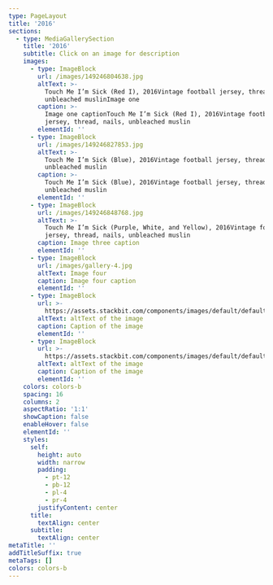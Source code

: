 ```yaml
---
type: PageLayout
title: '2016'
sections:
  - type: MediaGallerySection
    title: '2016'
    subtitle: Click on an image for description
    images:
      - type: ImageBlock
        url: /images/149246804638.jpg
        altText: >-
          Touch Me I’m Sick (Red I), 2016Vintage football jersey, thread, nails,
          unbleached muslinImage one
        caption: >-
          Image one captionTouch Me I’m Sick (Red I), 2016Vintage football
          jersey, thread, nails, unbleached muslin
        elementId: ''
      - type: ImageBlock
        url: /images/149246827853.jpg
        altText: >-
          Touch Me I’m Sick (Blue), 2016Vintage football jersey, thread, nails,
          unbleached muslin
        caption: >-
          Touch Me I’m Sick (Blue), 2016Vintage football jersey, thread, nails,
          unbleached muslin
        elementId: ''
      - type: ImageBlock
        url: /images/149246848768.jpg
        altText: >-
          Touch Me I’m Sick (Purple, White, and Yellow), 2016Vintage football
          jersey, thread, nails, unbleached muslin
        caption: Image three caption
        elementId: ''
      - type: ImageBlock
        url: /images/gallery-4.jpg
        altText: Image four
        caption: Image four caption
        elementId: ''
      - type: ImageBlock
        url: >-
          https://assets.stackbit.com/components/images/default/default-image.png
        altText: altText of the image
        caption: Caption of the image
        elementId: ''
      - type: ImageBlock
        url: >-
          https://assets.stackbit.com/components/images/default/default-image.png
        altText: altText of the image
        caption: Caption of the image
        elementId: ''
    colors: colors-b
    spacing: 16
    columns: 2
    aspectRatio: '1:1'
    showCaption: false
    enableHover: false
    elementId: ''
    styles:
      self:
        height: auto
        width: narrow
        padding:
          - pt-12
          - pb-12
          - pl-4
          - pr-4
        justifyContent: center
      title:
        textAlign: center
      subtitle:
        textAlign: center
metaTitle: ''
addTitleSuffix: true
metaTags: []
colors: colors-b
---
```

